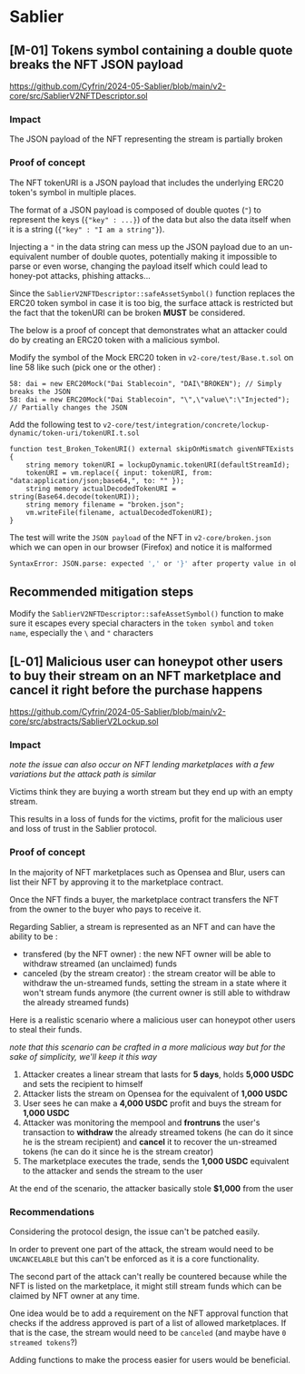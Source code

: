 # Sablier

## [M-01] Tokens symbol containing a double quote breaks the NFT JSON payload

<https://github.com/Cyfrin/2024-05-Sablier/blob/main/v2-core/src/SablierV2NFTDescriptor.sol>

### Impact

The JSON payload of the NFT representing the stream is partially broken

### Proof of concept

The NFT tokenURI is a JSON payload that includes the underlying ERC20 token's symbol in multiple places.

The format of a JSON payload is composed of double quotes (`"`) to represent the keys (`{"key" : ...}`) of the data but also the data itself when it is a string (`{"key" : "I am a string"}`).

Injecting a `"` in the data string can mess up the JSON payload due to an un-equivalent number of double quotes, potentially making it impossible to parse or even worse, changing the payload itself which could lead to honey-pot attacks, phishing attacks...

Since the `SablierV2NFTDescriptor::safeAssetSymbol()` function replaces the ERC20 token symbol in case it is too big, the surface attack is restricted but the fact that the tokenURI can be broken **MUST** be considered.

The below is a proof of concept that demonstrates what an attacker could do by creating an ERC20 token with a malicious symbol.

Modify the symbol of the Mock ERC20 token in `v2-core/test/Base.t.sol` on line 58 like such (pick one or the other) :

```solidity
58: dai = new ERC20Mock("Dai Stablecoin", "DAI\"BROKEN"); // Simply breaks the JSON
58: dai = new ERC20Mock("Dai Stablecoin", "\",\"value\":\"Injected"); // Partially changes the JSON
```

Add the following test to `v2-core/test/integration/concrete/lockup-dynamic/token-uri/tokenURI.t.sol`

```solidity
function test_Broken_TokenURI() external skipOnMismatch givenNFTExists {
    string memory tokenURI = lockupDynamic.tokenURI(defaultStreamId);
    tokenURI = vm.replace({ input: tokenURI, from: "data:application/json;base64,", to: "" });
    string memory actualDecodedTokenURI = string(Base64.decode(tokenURI));
    string memory filename = "broken.json";
    vm.writeFile(filename, actualDecodedTokenURI);
}
```

The test will write the `JSON payload` of the NFT in `v2-core/broken.json` which we can open in our browser (Firefox) and notice it is malformed

```sh
SyntaxError: JSON.parse: expected ',' or '}' after property value in object at line 1 column 48 of the JSON data
```

## Recommended mitigation steps

Modify the `SablierV2NFTDescriptor::safeAssetSymbol()` function to make sure it escapes every special characters in the `token symbol` and `token name`, especially the `\` and `"` characters

## [L-01] Malicious user can honeypot other users to buy their stream on an NFT marketplace and cancel it right before the purchase happens

<https://github.com/Cyfrin/2024-05-Sablier/blob/main/v2-core/src/abstracts/SablierV2Lockup.sol>

### Impact

*note the issue can also occur on NFT lending marketplaces with a few variations but the attack path is similar*

Victims think they are buying a worth stream but they end up with an empty stream.

This results in a loss of funds for the victims, profit for the malicious user and loss of trust in the Sablier protocol.

### Proof of concept

In the majority of NFT marketplaces such as Opensea and Blur, users can list their NFT by approving it to the marketplace contract.

Once the NFT finds a buyer, the marketplace contract transfers the NFT from the owner to the buyer who pays to receive it.

Regarding Sablier, a stream is represented as an NFT and can have the ability to be :

* transfered (by the NFT owner) : the new NFT owner will be able to withdraw streamed (an unclaimed) funds
* canceled (by the stream creator) : the stream creator will be able to withdraw the un-streamed funds, setting the stream in a state where it won't stream funds anymore (the current owner is still able to withdraw the already streamed funds)

Here is a realistic scenario where a malicious user can honeypot other users to steal their funds.

*note that this scenario can be crafted in a more malicious way but for the sake of simplicity, we'll keep it this way*

1. Attacker creates a linear stream that lasts for **5 days**, holds **5,000 USDC** and sets the recipient to himself
2. Attacker lists the stream on Opensea for the equivalent of **1,000 USDC**
3. User sees he can make a **4,000 USDC** profit and buys the stream for **1,000 USDC**
4. Attacker was monitoring the mempool and **frontruns** the user's transaction to **withdraw** the already streamed tokens (he can do it since he is the stream recipient) and **cancel** it to recover the un-streamed tokens (he can do it since he is the stream creator)
5. The marketplace executes the trade, sends the **1,000 USDC** equivalent to the attacker and sends the stream to the user

At the end of the scenario, the attacker basically stole **\$1,000** from the user

### Recommendations

Considering the protocol design, the issue can't be patched easily.

In order to prevent one part of the attack, the stream would need to be `UNCANCELABLE` but this can't be enforced as it is a core functionality.

The second part of the attack can't really be countered because while the NFT is listed on the marketplace, it might still stream funds which can be claimed by NFT owner at any time.

One idea would be to add a requirement on the NFT approval function that checks if the address approved is part of a list of allowed marketplaces. If that is the case, the stream would need to be `canceled` (and maybe have `0 streamed tokens`?)

Adding functions to make the process easier for users would be beneficial.
